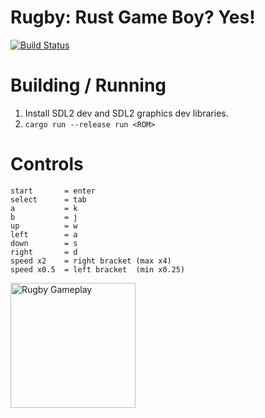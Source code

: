 # Rugby: Rust Game Boy? Yes!
[![Build Status](https://travis-ci.org/wez470/Rugby.svg?branch=master)](https://travis-ci.org/wez470/Rugby)

# Building / Running
1. Install SDL2 dev and SDL2 graphics dev libraries.
2. `cargo run --release run <ROM>`

# Controls
```
start       = enter
select      = tab
a           = k
b           = j
up          = w
left        = a
down        = s
right       = d
speed x2    = right bracket (max x4)
speed x0.5  = left bracket  (min x0.25)
```

<img src="https://i.imgur.com/u30jZ22.png" alt="Rugby Gameplay" width="200"/>
